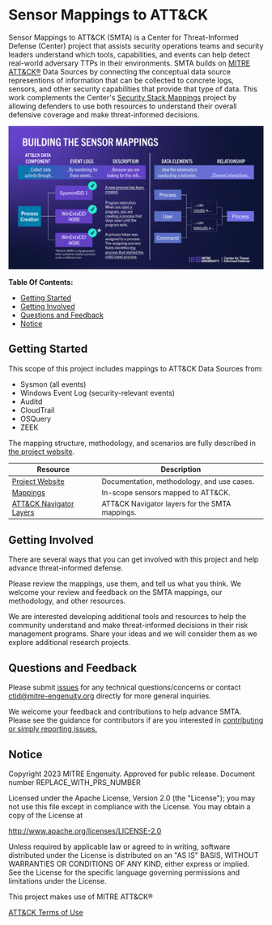 # Sensor Mappings to ATT&CK

Sensor Mappings to ATT&CK (SMTA) is a Center for Threat-Informed Defense (Center) project that
assists security operations teams and security leaders understand which tools, capabilities, and
events can help detect real-world adversary TTPs in their environments. SMTA builds on [MITRE ATT&CK®](https://attack.mitre.org/)
Data Sources by connecting the conceptual data source representions of information that can be collected 
to concrete logs, sensors, and other security capabilities that provide that type of data. This work complements
the Center's [Security Stack Mappings](https://github.com/center-for-threat-informed-defense/security-stack-mappings) project by allowing defenders to use both resources to understand their overall defensive coverage and make threat-informed decisions.  

<img src="./docs/_static/BuildSensorMappings.png" width="900px">

**Table Of Contents:**

- [Getting Started](#getting-started)
- [Getting Involved](#getting-involved)
- [Questions and Feedback](#questions-and-feedback)
- [Notice](#notice)

## Getting Started

<!-- TODO Write one paragraph about how users should get started,
     and update the table of resources below. -->

This scope of this project includes mappings to ATT&CK Data Sources from:
- Sysmon (all events) 
- Windows Event Log (security-relevant events) 
- Auditd 
- CloudTrail 
- OSQuery
- ZEEK

The mapping structure, methodology, and scenarios are fully described in [the project website](https://center-for-threat-informed-defense.github.io/sensor-mappings-to-attack/).

| Resource                     | Description                                    |
| ---------------------------- | ---------------------------------------------- |
| [Project Website](#)         | Documentation, methodology, and use cases.     |
| [Mappings](#)                | In-scope sensors mapped to ATT&CK.             |
| [ATT&CK Navigator Layers](#) | ATT&CK Navigator layers for the SMTA mappings. |

## Getting Involved

There are several ways that you can get involved with this project and help advance
threat-informed defense.

Please review the mappings, use them, and tell us what you think. We welcome your review
and feedback on the SMTA mappings, our methodology, and other resources.

We are interested developing additional tools and resources to help the community
understand and make threat-informed decisions in their risk management programs. Share
your ideas and we will consider them as we explore additional research projects.

## Questions and Feedback

Please submit [issues](https://github.com/center-for-threat-informed-defense/sensor-mappings-to-attack/issues) for any technical questions/concerns
or contact [ctid@mitre-engenuity.org](mailto:ctid@mitre-engenuity.org?subject=subject=Question%20about%20sensor-mappings-to-attack) directly for more general inquiries.

We welcome your feedback and contributions to help advance SMTA. Please see the guidance for 
contributors if are you interested in [contributing or simply reporting issues.](/CONTRIBUTING.md)

## Notice

<!-- TODO Add PRS prior to publication. -->

Copyright 2023 MITRE Engenuity. Approved for public release. Document number REPLACE_WITH_PRS_NUMBER

Licensed under the Apache License, Version 2.0 (the "License"); you may not use this
file except in compliance with the License. You may obtain a copy of the License at

http://www.apache.org/licenses/LICENSE-2.0

Unless required by applicable law or agreed to in writing, software distributed under
the License is distributed on an "AS IS" BASIS, WITHOUT WARRANTIES OR CONDITIONS OF ANY
KIND, either express or implied. See the License for the specific language governing
permissions and limitations under the License.

This project makes use of MITRE ATT&CK®

[ATT&CK Terms of Use](https://attack.mitre.org/resources/terms-of-use/)
